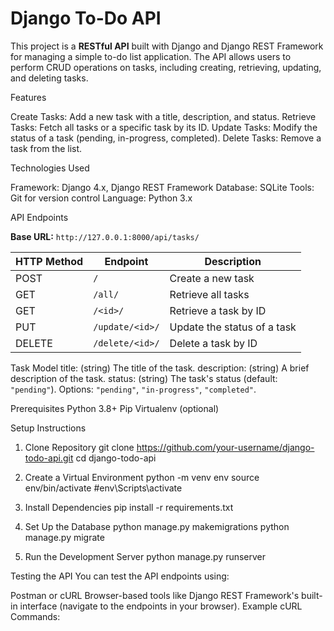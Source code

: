 # Django To-Do API

This project is a **RESTful API** built with Django and Django REST Framework for managing a simple to-do list application. The API allows users to perform CRUD operations on tasks, including creating, retrieving, updating, and deleting tasks.

Features

Create Tasks: Add a new task with a title, description, and status.
Retrieve Tasks: Fetch all tasks or a specific task by its ID.
Update Tasks: Modify the status of a task (pending, in-progress, completed).
Delete Tasks: Remove a task from the list.

Technologies Used

Framework:	Django 4.x, Django REST Framework
Database:	SQLite 
Tools: 		Git for version control
Language: 	Python 3.x

API Endpoints

**Base URL:** `http://127.0.0.1:8000/api/tasks/`

 HTTP Method | Endpoint                      | Description                      |
-------------|-------------------------------|----------------------------------|
 POST        | `/`                           | Create a new task                |
 GET         | `/all/`                       | Retrieve all tasks               |
 GET         | `/<id>/`                      | Retrieve a task by ID            |
 PUT         | `/update/<id>/`               | Update the status of a task      |
 DELETE      | `/delete/<id>/`               | Delete a task by ID              |

Task Model
title: (string) The title of the task.
description: (string) A brief description of the task.
status: (string) The task's status (default: `"pending"`). Options: `"pending"`, `"in-progress"`, `"completed"`.

Prerequisites
Python 3.8+
Pip
Virtualenv (optional)

Setup Instructions

1. Clone Repository
git clone https://github.com/your-username/django-todo-api.git
cd django-todo-api

2. Create a Virtual Environment
python -m venv env
source env/bin/activate  #env\Scripts\activate

3. Install Dependencies
pip install -r requirements.txt

4. Set Up the Database
python manage.py makemigrations
python manage.py migrate

5. Run the Development Server
python manage.py runserver

Testing the API
You can test the API endpoints using:

Postman or cURL
Browser-based tools like Django REST Framework's built-in interface (navigate to the endpoints in your browser).
Example cURL Commands:


